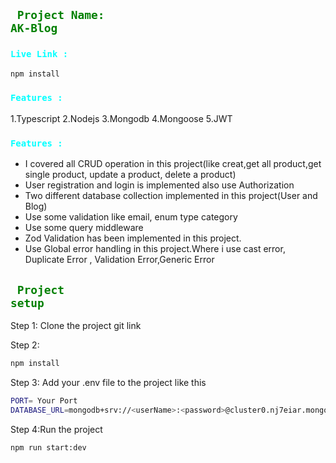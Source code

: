 ## <code style="color:green"> Project Name: AK-Blog</code>

### <code style="color:aqua">Live Link :</code>
```bash
npm install
```
### <code style="color:aqua">Features  :</code>
1.Typescript
2.Nodejs
3.Mongodb
4.Mongoose
5.JWT

### <code style="color:aqua">Features  :</code>

- I covered all CRUD operation in this project(like creat,get all product,get single product, update a product, delete a product)
- User registration and login is implemented also use Authorization
- Two different database collection implemented in this project(User and Blog)
- Use some validation like email, enum type category 
- Use some query middleware
- Zod Validation has been implemented in this project.
- Use Global error handling in this project.Where i use cast error, Duplicate Error , Validation Error,Generic Error

## <code style="color:green"> Project setup</code>

Step 1:
Clone the project git link

Step 2:

```bash
npm install
```

Step 3:
Add your .env file to the project like this
```bash
PORT= Your Port
DATABASE_URL=mongodb+srv://<userName>:<password>@cluster0.nj7eiar.mongodb.net/?retryWrites=true&w=majority&appName=Cluster0
```

Step 4:Run the project
```bash
npm run start:dev
```